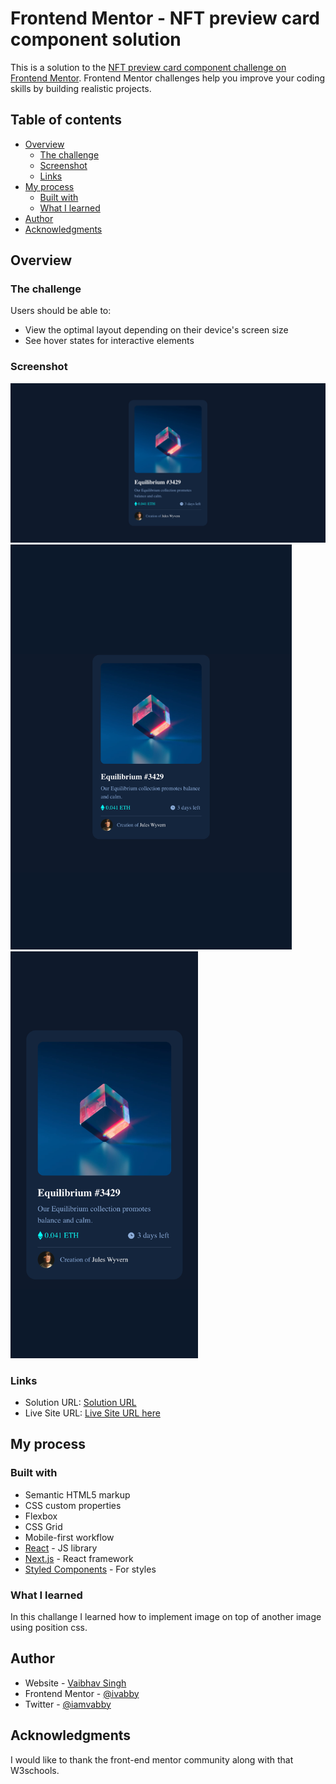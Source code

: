 # Frontend Mentor - NFT preview card component solution

This is a solution to the [NFT preview card component challenge on Frontend Mentor](https://www.frontendmentor.io/challenges/nft-preview-card-component-SbdUL_w0U). Frontend Mentor challenges help you improve your coding skills by building realistic projects. 

## Table of contents

- [Overview](#overview)
  - [The challenge](#the-challenge)
  - [Screenshot](#screenshot)
  - [Links](#links)
- [My process](#my-process)
  - [Built with](#built-with)
  - [What I learned](#what-i-learned)
- [Author](#author)
- [Acknowledgments](#acknowledgments)

## Overview

### The challenge

Users should be able to:

- View the optimal layout depending on their device's screen size
- See hover states for interactive elements

### Screenshot

<img src="./images/website_desktop.png" width="750">
<img src="./images/website_tablet.png" width="450">
<img src="./images/website_mobile.png" width="300">


### Links

- Solution URL: [Solution URL](https://github.com/ivabby/NFT-Component)
- Live Site URL: [Live Site URL here](https://ivabby.github.io/NFT-Component/)

## My process

### Built with

- Semantic HTML5 markup
- CSS custom properties
- Flexbox
- CSS Grid
- Mobile-first workflow
- [React](https://reactjs.org/) - JS library
- [Next.js](https://nextjs.org/) - React framework
- [Styled Components](https://styled-components.com/) - For styles

### What I learned

In this challange I learned how to implement image on top of another image using position css.

## Author

- Website - [Vaibhav Singh](https://github.com/ivabby)
- Frontend Mentor - [@ivabby](https://www.frontendmentor.io/profile/ivabby)
- Twitter - [@iamvabby](https://twitter.com/iamvabbyy)


## Acknowledgments

I would like to thank the front-end mentor community along with that W3schools. 

